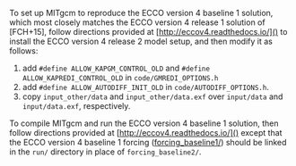 
To set up MITgcm to reproduce the ECCO version 4 baseline 1 solution, which most closely matches the ECCO version 4 release 1 solution of [FCH+15], follow directions provided at [http://eccov4.readthedocs.io/]() to install the ECCO version 4 release 2 model setup, and then modify it as follows:

1. add ``#define ALLOW_KAPGM_CONTROL_OLD`` and ``#define ALLOW_KAPREDI_CONTROL_OLD`` in ``code/GMREDI_OPTIONS.h``
2. add ``#define ALLOW_AUTODIFF_INIT_OLD`` in ``code/AUTODIFF_OPTIONS.h``.
3. copy ``input_other/data`` and ``input_other/data.exf`` over ``input/data`` and ``input/data.exf``, respectively.

To compile MITgcm and run the ECCO version 4 baseline 1 solution, then follow directions provided at [http://eccov4.readthedocs.io/]() except that the ECCO version 4 baseline 1 forcing ([forcing_baseline1/](<ftp://mit.ecco-group.org/ecco_for_las/version_4/release1/forcing_baseline1/>)) should be linked in the `run/` directory in place of `forcing_baseline2/`.



